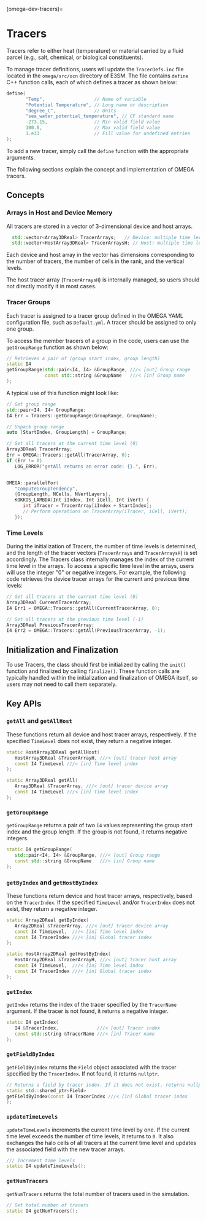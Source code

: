 (omega-dev-tracers)=

# Tracers

Tracers refer to either heat (temperature) or material carried by a fluid
parcel (e.g., salt, chemical, or biological constituents).

To manage tracer definitions, users will update the `TracerDefs.inc` file
located in the `omega/src/ocn` directory of E3SM. The file contains
`define` C++ function calls, each of which defines a tracer as shown below:

```c++
define(
       "Temp",                  // Name of variable
       "Potential Temperature", // Long name or description
       "degree_C",              // Units
       "sea_water_potential_temperature", // CF standard name
       -273.15,                 // Min valid field value
       100.0,                   // Max valid field value
       1.e33                    // Fill value for undefined entries
);
```

To add a new tracer, simply call the `define` function with the appropriate
arguments.

The following sections explain the concept and implementation of OMEGA tracers.

## Concepts

### Arrays in Host and Device Memory

All tracers are stored in a vector of 3-dimensional device and host arrays.

```c++
  std::vector<Array3DReal> TracerArrays;   // Device: multiple time levels
  std::vector<HostArray3DReal> TracerArraysH; // Host: multiple time levels
```

Each device and host array in the vector has dimensions corresponding to the
number of tracers, the number of cells in the rank, and the vertical levels.

The host tracer array (`TracerArraysH`) is internally managed, so users
should not directly modify it in most cases.

### Tracer Groups

Each tracer is assigned to a tracer group defined in the OMEGA YAML
configuration file, such as `Default.yml`. A tracer should be assigned to only one group.

To access the member tracers of a group in the code, users can use the
`getGroupRange` function as shown below:

```c++
// Retrieves a pair of (group start index, group length)
static I4
getGroupRange(std::pair<I4, I4> &GroupRange, ///< [out] Group range
              const std::string &GroupName   ///< [in] Group name
);
```

A typical use of this function might look like:

```c++
// Get group range
std::pair<I4, I4> GroupRange;
I4 Err = Tracers::getGroupRange(GroupRange, GroupName);

// Unpack group range
auto [StartIndex, GroupLength] = GroupRange;

// Get all tracers at the current time level (0)
Array3DReal TracerArray;
Err = OMEGA::Tracers::getAll(TracerArray, 0);
if (Err != 0)
   LOG_ERROR("getAll returns an error code: {}.", Err);


OMEGA::parallelFor(
   "ComputeGroupTendency",
   {GroupLength, NCells, NVertLayers},
   KOKKOS_LAMBDA(Int iIndex, Int iCell, Int iVert) {
      int iTracer = TracerArray[iIndex + StartIndex];
      // Perform operations on TracerArray(iTracer, iCell, iVert);
   });
```

### Time Levels

During the initialization of Tracers, the number of time levels is determined,
and the length of the tracer vectors (`TracerArrays` and `TracerArraysH`)
is set accordingly. The Tracers class internally manages the index of the
current time level in the arrays. To access a specific time level in the
arrays, users will use the integer "0" or negative integers. For example,
the following code retrieves the device tracer arrays for the current and
previous time levels:

```c++
// Get all tracers at the current time level (0)
Array3DReal CurrentTracerArray;
I4 Err1 = OMEGA::Tracers::getAll(CurrentTracerArray, 0);

// Get all tracers at the previous time level (-1)
Array3DReal PreviousTracerArray;
I4 Err2 = OMEGA::Tracers::getAll(PreviousTracerArray, -1);
```

## Initialization and Finalization

To use Tracers, the class should first be initialized by calling the
`init()` function and finalized by calling `finalize()`. These function
calls are typically handled within the initialization and finalization of
OMEGA itself, so users may not need to call them separately.

## Key APIs

### `getAll` and `getAllHost`

These functions return all device and host tracer arrays, respectively. If
the specified `TimeLevel` does not exist, they return a negative integer.

```c++
static HostArray3DReal getAllHost(
   HostArray3DReal &TracerArrayH, ///< [out] tracer host array
   const I4 TimeLevel ///< [in] Time level index
);

static Array3DReal getAll(
   Array3DReal &TracerArray, ///< [out] tracer device array
   const I4 TimeLevel ///< [in] Time level index
);
```

### `getGroupRange`

`getGroupRange` returns a pair of two `I4` values representing the group
start index and the group length. If the group is not found, it returns
negative integers.

```c++
static I4 getGroupRange(
   std::pair<I4, I4> &GroupRange, ///< [out] Group range
   const std::string &GroupName   ///< [in] Group name
);
```

### `getByIndex` and `getHostByIndex`

These functions return device and host tracer arrays, respectively, based
on the `TracerIndex`. If the specified `TimeLevel` and/or `TracerIndex`
does not exist, they return a negative integer.

```c++
static Array2DReal getByIndex(
   Array2DReal &TracerArray, ///< [out] tracer device array
   const I4 TimeLevel,  ///< [in] Time level index
   const I4 TracerIndex ///< [in] Global tracer index
);

static HostArray2DReal getHostByIndex(
   HostArray2DReal &TracerArrayH, ///< [out] tracer host array
   const I4 TimeLevel,  ///< [in] Time level index
   const I4 TracerIndex ///< [in] Global tracer index
);
```

### `getIndex`

`getIndex` returns the index of the tracer specified by the `TracerName`
argument. If the tracer is not found, it returns a negative integer.

```c++
static I4 getIndex(
   I4 &TracerIndex,              ///< [out] Tracer index
   const std::string &TracerName ///< [in] Tracer name
);
```

### `getFieldByIndex`

`getFieldByIndex` returns the `Field` object associated with the tracer
specified by the `TracerIndex`. If not found, it returns `nullptr`.

```c++
// Returns a field by tracer index. If it does not exist, returns nullptr
static std::shared_ptr<Field>
getFieldByIndex(const I4 TracerIndex ///< [in] Global tracer index
);
```

### `updateTimeLevels`

`updateTimeLevels` increments the current time level by one. If the current
time level exceeds the number of time levels, it returns to `0`. It also
exchanges the halo cells of all tracers at the current time level and updates
the associated field with the new tracer arrays.

```c++
/// Increment time levels
static I4 updateTimeLevels();
```

### `getNumTracers`

`getNumTracers` returns the total number of tracers used in the simulation.

```c++
// Get total number of tracers
static I4 getNumTracers();
```
